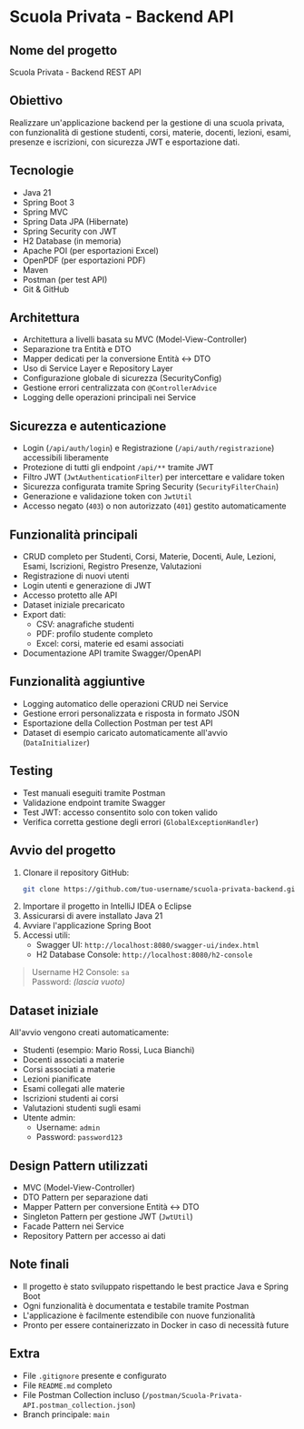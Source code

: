 # Scuola Privata - Backend API

## Nome del progetto
Scuola Privata - Backend REST API

## Obiettivo
Realizzare un'applicazione backend per la gestione di una scuola privata, con funzionalità di gestione studenti, corsi, materie, docenti, lezioni, esami, presenze e iscrizioni, con sicurezza JWT e esportazione dati.

## Tecnologie
- Java 21
- Spring Boot 3
- Spring MVC
- Spring Data JPA (Hibernate)
- Spring Security con JWT
- H2 Database (in memoria)
- Apache POI (per esportazioni Excel)
- OpenPDF (per esportazioni PDF)
- Maven
- Postman (per test API)
- Git & GitHub

## Architettura
- Architettura a livelli basata su MVC (Model-View-Controller)
- Separazione tra Entità e DTO
- Mapper dedicati per la conversione Entità <-> DTO
- Uso di Service Layer e Repository Layer
- Configurazione globale di sicurezza (SecurityConfig)
- Gestione errori centralizzata con `@ControllerAdvice`
- Logging delle operazioni principali nei Service

## Sicurezza e autenticazione
- Login (`/api/auth/login`) e Registrazione (`/api/auth/registrazione`) accessibili liberamente
- Protezione di tutti gli endpoint `/api/**` tramite JWT
- Filtro JWT (`JwtAuthenticationFilter`) per intercettare e validare token
- Sicurezza configurata tramite Spring Security (`SecurityFilterChain`)
- Generazione e validazione token con `JwtUtil`
- Accesso negato (`403`) o non autorizzato (`401`) gestito automaticamente

## Funzionalità principali
- CRUD completo per Studenti, Corsi, Materie, Docenti, Aule, Lezioni, Esami, Iscrizioni, Registro Presenze, Valutazioni
- Registrazione di nuovi utenti
- Login utenti e generazione di JWT
- Accesso protetto alle API
- Dataset iniziale precaricato
- Export dati:
    - CSV: anagrafiche studenti
    - PDF: profilo studente completo
    - Excel: corsi, materie ed esami associati
- Documentazione API tramite Swagger/OpenAPI

## Funzionalità aggiuntive
- Logging automatico delle operazioni CRUD nei Service
- Gestione errori personalizzata e risposta in formato JSON
- Esportazione della Collection Postman per test API
- Dataset di esempio caricato automaticamente all'avvio (`DataInitializer`)

## Testing
- Test manuali eseguiti tramite Postman
- Validazione endpoint tramite Swagger
- Test JWT: accesso consentito solo con token valido
- Verifica corretta gestione degli errori (`GlobalExceptionHandler`)

## Avvio del progetto
1. Clonare il repository GitHub:
   ```bash
   git clone https://github.com/tuo-username/scuola-privata-backend.git
   ```
2. Importare il progetto in IntelliJ IDEA o Eclipse
3. Assicurarsi di avere installato Java 21
4. Avviare l'applicazione Spring Boot
5. Accessi utili:
    - Swagger UI: `http://localhost:8080/swagger-ui/index.html`
    - H2 Database Console: `http://localhost:8080/h2-console`

> Username H2 Console: `sa`  
> Password: *(lascia vuoto)*

## Dataset iniziale
All'avvio vengono creati automaticamente:
- Studenti (esempio: Mario Rossi, Luca Bianchi)
- Docenti associati a materie
- Corsi associati a materie
- Lezioni pianificate
- Esami collegati alle materie
- Iscrizioni studenti ai corsi
- Valutazioni studenti sugli esami
- Utente admin:
    - Username: `admin`
    - Password: `password123`

## Design Pattern utilizzati
- MVC (Model-View-Controller)
- DTO Pattern per separazione dati
- Mapper Pattern per conversione Entità <-> DTO
- Singleton Pattern per gestione JWT (`JwtUtil`)
- Facade Pattern nei Service
- Repository Pattern per accesso ai dati

## Note finali
- Il progetto è stato sviluppato rispettando le best practice Java e Spring Boot
- Ogni funzionalità è documentata e testabile tramite Postman
- L'applicazione è facilmente estendibile con nuove funzionalità
- Pronto per essere containerizzato in Docker in caso di necessità future

## Extra
- File `.gitignore` presente e configurato
- File `README.md` completo
- File Postman Collection incluso (`/postman/Scuola-Privata-API.postman_collection.json`)
- Branch principale: `main`
